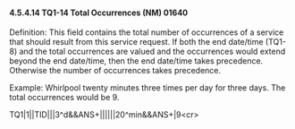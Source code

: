 #### 4.5.4.14 TQ1-14 Total Occurrences (NM) 01640

Definition: This field contains the total number of occurrences of a service that should result from this service request. If both the end date/time (TQ1-8) and the total occurrences are valued and the occurrences would extend beyond the end date/time, then the end date/time takes precedence. Otherwise the number of occurrences takes precedence.

Example: Whirlpool twenty minutes three times per day for three days. The total occurrences would be 9.

TQ1|1||TID|||3^d&&ANS+||||||20^min&&ANS+|9&lt;cr>
